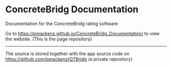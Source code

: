 # ConcreteBridg Documentation

Documentation for the ConcreteBridg rating software

Go to https://pmackenz.github.io/ConcreteBridg_Documentation/ to view the website. (This is the page repository)

----------

The source is stored together with the app source code on https://github.com/pmackenz/QTBridg (a private repository)
